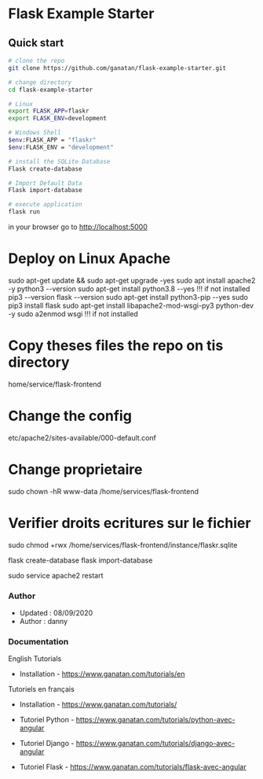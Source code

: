 # Flask Example Starter

## Quick start

```bash
# clone the repo
git clone https://github.com/ganatan/flask-example-starter.git

# change directory
cd flask-example-starter

# Linux
export FLASK_APP=flaskr
export FLASK_ENV=development

# Windows Shell
$env:FLASK_APP = "flaskr"
$env:FLASK_ENV = "development"

# install the SQLite Database
Flask create-database

# Import Default Data
Flask import-database

# execute application
flask run

```
in your browser go to [http://localhost:5000](http://localhost:5000) 

# Deploy on Linux Apache
sudo apt-get update && sudo apt-get upgrade -yes
sudo apt install apache2 -y
python3 --version
sudo apt-get install python3.8 --yes !!! if not installed
pip3 --version
flask --version
sudo apt-get install python3-pip --yes
sudo pip3 install flask
sudo apt-get install libapache2-mod-wsgi-py3 python-dev -y
sudo a2enmod wsgi !!! if not installed

# Copy theses files the repo on tis directory
home/service/flask-frontend

# Change the config
etc/apache2/sites-available/000-default.conf


# Change proprietaire
sudo chown -hR www-data /home/services/flask-frontend

# Verifier droits ecritures sur le fichier
sudo chmod +rwx /home/services/flask-frontend/instance/flaskr.sqlite

flask create-database
flask import-database

sudo service apache2 restart



### Author
* Updated : 08/09/2020
* Author  : danny

### Documentation

English Tutorials
- Installation - https://www.ganatan.com/tutorials/en

Tutoriels en français
- Installation - https://www.ganatan.com/tutorials/

- Tutoriel Python - https://www.ganatan.com/tutorials/python-avec-angular
- Tutoriel Django - https://www.ganatan.com/tutorials/django-avec-angular
- Tutoriel Flask - https://www.ganatan.com/tutorials/flask-avec-angular

